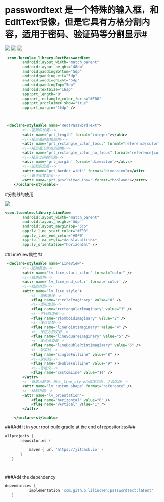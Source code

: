 # passwordtext 是一个特殊的输入框，和EditText很像，但是它具有方格分割内容，适用于密码、验证码等分割显示#
[![](https://jitpack.io/v/liliuchen/passwordtext.svg)](https://jitpack.io/#liliuchen/passwordtext)
![](https://github.com/liliuchen/passwordtext/blob/master/app/Screenshots/23456.gif)
![](https://github.com/liliuchen/passwordtext/blob/master/app/Screenshots/234562.gif)
 

```xml
 <com.lucenlee.library.RectPasswordText
        android:layout_width="match_parent"
        android:layout_height="48dp"
        android:paddingBottom="5dp"
        android:paddingLeft="5dp"
        android:paddingRight="5dp"
        android:paddingTop="5dp"
        android:textSize="16sp"
        app:prt_length="8" 
        app:prt_rectangle_color_focus="#F00"
        app:prt_proclaimed_show="true"
        app:prt_margin="10dp" />
        
      
 ```
 ```xml
  <declare-styleable name="RectPasswordText">
         <!--密码的长度-->
         <attr name="prt_length" format="integer"></attr>
         <!--矩形框的聚焦颜色-->
         <attr name="prt_rectangle_color_focus" format="reference|color"></attr>
         <!--矩形框无焦点的颜色-->
         <attr name="prt_rectangle_color_no_focus" format="reference|color"></attr>
         <!--矩形之间的间隔-->
         <attr name="prt_margin" format="dimension"></attr>
         <!--边框的宽度-->
         <attr name="prt_border_width" format="dimension"></attr>
         <!--是否明文显示-->
         <attr name="prt_proclaimed_show" format="boolean"></attr>
     </declare-styleable>
 
 ```
 
 #分割线的使用
 
 ![](https://github.com/liliuchen/passwordtext/blob/master/app/Screenshots/20180525160903.png)
 
 ```xml
 <com.lucenlee.library.LineView
         android:layout_width="match_parent"
         android:layout_height="5dp"
         android:layout_marginTop="5dp"
         app:lv_line_start_color="#F00"
         app:lv_line_end_color="#0F0"
         app:lv_line_style="doubleFullLine"
         app:lv_orientation="horizontal" />
 ```
 
 ##LineView属性##
 ```xml
  <declare-styleable name="LineView">
         <!--起始颜色-->
         <attr name="lv_line_start_color" format="color" />
         <!--结束颜色-->
         <attr name="lv_line_end_color" format="color" />
         <!--线的类型-->
         <attr name="lv_line_style">
             <!--圆形虚线-->
             <flag name="circleImaginary" value="0" />
             <!--矩形虚线-->
             <flag name="rectangularImaginary" value="1" />
             <!--平行四边形-->
             <flag name="rhomboidImaginary" value="2" />
             <!--线点交替-->
             <flag name="linePointImaginary" value="4" />
             <!--线正方形交替-->
             <flag name="lineSquareImaginary" value="5" />
             <!--线点点交替-->
             <flag name="lineDoublePointImaginary" value="6" />
             <!--单实线-->
             <flag name="singleFullLine" value="8" />
             <!--双实线-->
             <flag name="doubleFullLine" value="9" />
             <!--自定义-->
             <flag name="customLine" value="10" />
         </attr>
         <!--自定义形状，当lv_line_style为自定义时，才会生效-->
         <attr name="lv_custom_shape" format="reference" />
         <!--绘制方向-->
         <attr name="lv_orientation">
             <flag name="horizontal" value="0" />
             <flag name="vertical" value="1" />
         </attr>
 
     </declare-styleable>
 ```
 
 
 ###Add it in your root build.gradle at the end of repositories:###
 
 
 ```groovy
 allprojects {
 		repositories {
 			
 			maven { url 'https://jitpack.io' }
 		}
 	}
 	
 	
 
 ```
 ###Add the dependency
 ```groovy
 dependencies {
 	        implementation 'com.github.liliuchen:passwordtext:latest'
 	}
 ```
 
